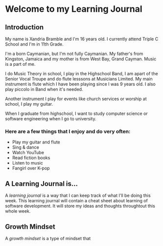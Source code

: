 # Welcome to my Learning Journal

## Introduction
My name is Xandria Bramble and I'm 16 years old. I currently attend Triple C School and I'm in 11th Grade.

I'm a born Caymanian, but I'm not fully Caymanian. My father's from Kingston, Jamaica and my mother is from West Bay, Grand Cayman.
Music is a part of me. 

I do Music Theory in school, I play in the Highschool Band, I am apart of the Senior Vocal Troupe and do flute lesssons at Musicians Limited. My main instrument is flute which I have been playing since I was 9 years old. I also play piccolo in Band when it's needed. 

Another instrument I play for events like church services or worship at school, I play my guitar. 

When I graduate from highschool, I want to study computer science or software engineering when I go to university. 

### Here are a few things that I **enjoy** and **do** very often:
- Play my guitar and flute
- Sing & dance
- Watch YouTube
- Read fiction books
- Listen to music
- Fangirl over K-pop

## A Learning Journal is...
A *learning journal* is a way that I can keep track of what I'll be doing this week. This learning journal will contain a cheat sheet about learning of software development. It will store my ideas and thoughts throughtout this whole week.

## Growth Mindset
A *growth mindset* is a type of mindset that 




